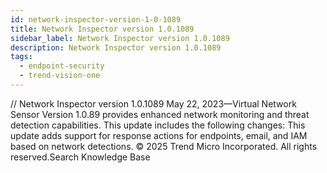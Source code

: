 ```yaml
---
id: network-inspector-version-1-0-1089
title: Network Inspector version 1.0.1089
sidebar_label: Network Inspector version 1.0.1089
description: Network Inspector version 1.0.1089
tags:
  - endpoint-security
  - trend-vision-one
---
```


/*<![CDATA[*/ $('#title').html($('meta[name=map-description]').attr('content')); /*]]>*/ Network Inspector version 1.0.1089 May 22, 2023—Virtual Network Sensor Version 1.0.89 provides enhanced network monitoring and threat detection capabilities. This update includes the following changes: This update adds support for response actions for endpoints, email, and IAM based on network detections. © 2025 Trend Micro Incorporated. All rights reserved.Search Knowledge Base